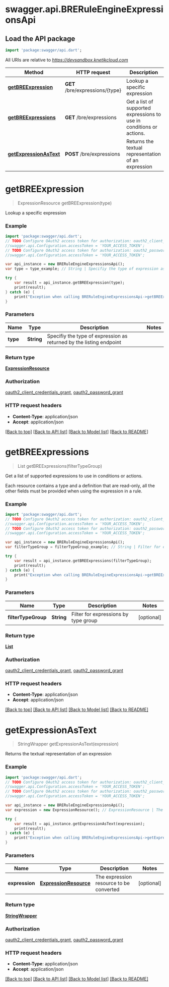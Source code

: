 # swagger.api.BRERuleEngineExpressionsApi

## Load the API package
```dart
import 'package:swagger/api.dart';
```

All URIs are relative to *https://devsandbox.knetikcloud.com*

Method | HTTP request | Description
------------- | ------------- | -------------
[**getBREExpression**](BRERuleEngineExpressionsApi.md#getBREExpression) | **GET** /bre/expressions/{type} | Lookup a specific expression
[**getBREExpressions**](BRERuleEngineExpressionsApi.md#getBREExpressions) | **GET** /bre/expressions | Get a list of supported expressions to use in conditions or actions.
[**getExpressionAsText**](BRERuleEngineExpressionsApi.md#getExpressionAsText) | **POST** /bre/expressions | Returns the textual representation of an expression


# **getBREExpression**
> ExpressionResource getBREExpression(type)

Lookup a specific expression

### Example 
```dart
import 'package:swagger/api.dart';
// TODO Configure OAuth2 access token for authorization: oauth2_client_credentials_grant
//swagger.api.Configuration.accessToken = 'YOUR_ACCESS_TOKEN';
// TODO Configure OAuth2 access token for authorization: oauth2_password_grant
//swagger.api.Configuration.accessToken = 'YOUR_ACCESS_TOKEN';

var api_instance = new BRERuleEngineExpressionsApi();
var type = type_example; // String | Specifiy the type of expression as returned by the listing endpoint

try { 
    var result = api_instance.getBREExpression(type);
    print(result);
} catch (e) {
    print("Exception when calling BRERuleEngineExpressionsApi->getBREExpression: $e\n");
}
```

### Parameters

Name | Type | Description  | Notes
------------- | ------------- | ------------- | -------------
 **type** | **String**| Specifiy the type of expression as returned by the listing endpoint | 

### Return type

[**ExpressionResource**](ExpressionResource.md)

### Authorization

[oauth2_client_credentials_grant](../README.md#oauth2_client_credentials_grant), [oauth2_password_grant](../README.md#oauth2_password_grant)

### HTTP request headers

 - **Content-Type**: application/json
 - **Accept**: application/json

[[Back to top]](#) [[Back to API list]](../README.md#documentation-for-api-endpoints) [[Back to Model list]](../README.md#documentation-for-models) [[Back to README]](../README.md)

# **getBREExpressions**
> List<ExpressionResource> getBREExpressions(filterTypeGroup)

Get a list of supported expressions to use in conditions or actions.

Each resource contains a type and a definition that are read-only, all the other fields must be provided when using the expression in a rule.

### Example 
```dart
import 'package:swagger/api.dart';
// TODO Configure OAuth2 access token for authorization: oauth2_client_credentials_grant
//swagger.api.Configuration.accessToken = 'YOUR_ACCESS_TOKEN';
// TODO Configure OAuth2 access token for authorization: oauth2_password_grant
//swagger.api.Configuration.accessToken = 'YOUR_ACCESS_TOKEN';

var api_instance = new BRERuleEngineExpressionsApi();
var filterTypeGroup = filterTypeGroup_example; // String | Filter for expressions by type group

try { 
    var result = api_instance.getBREExpressions(filterTypeGroup);
    print(result);
} catch (e) {
    print("Exception when calling BRERuleEngineExpressionsApi->getBREExpressions: $e\n");
}
```

### Parameters

Name | Type | Description  | Notes
------------- | ------------- | ------------- | -------------
 **filterTypeGroup** | **String**| Filter for expressions by type group | [optional] 

### Return type

[**List<ExpressionResource>**](ExpressionResource.md)

### Authorization

[oauth2_client_credentials_grant](../README.md#oauth2_client_credentials_grant), [oauth2_password_grant](../README.md#oauth2_password_grant)

### HTTP request headers

 - **Content-Type**: application/json
 - **Accept**: application/json

[[Back to top]](#) [[Back to API list]](../README.md#documentation-for-api-endpoints) [[Back to Model list]](../README.md#documentation-for-models) [[Back to README]](../README.md)

# **getExpressionAsText**
> StringWrapper getExpressionAsText(expression)

Returns the textual representation of an expression

### Example 
```dart
import 'package:swagger/api.dart';
// TODO Configure OAuth2 access token for authorization: oauth2_client_credentials_grant
//swagger.api.Configuration.accessToken = 'YOUR_ACCESS_TOKEN';
// TODO Configure OAuth2 access token for authorization: oauth2_password_grant
//swagger.api.Configuration.accessToken = 'YOUR_ACCESS_TOKEN';

var api_instance = new BRERuleEngineExpressionsApi();
var expression = new ExpressionResource(); // ExpressionResource | The expression resource to be converted

try { 
    var result = api_instance.getExpressionAsText(expression);
    print(result);
} catch (e) {
    print("Exception when calling BRERuleEngineExpressionsApi->getExpressionAsText: $e\n");
}
```

### Parameters

Name | Type | Description  | Notes
------------- | ------------- | ------------- | -------------
 **expression** | [**ExpressionResource**](ExpressionResource.md)| The expression resource to be converted | [optional] 

### Return type

[**StringWrapper**](StringWrapper.md)

### Authorization

[oauth2_client_credentials_grant](../README.md#oauth2_client_credentials_grant), [oauth2_password_grant](../README.md#oauth2_password_grant)

### HTTP request headers

 - **Content-Type**: application/json
 - **Accept**: application/json

[[Back to top]](#) [[Back to API list]](../README.md#documentation-for-api-endpoints) [[Back to Model list]](../README.md#documentation-for-models) [[Back to README]](../README.md)

